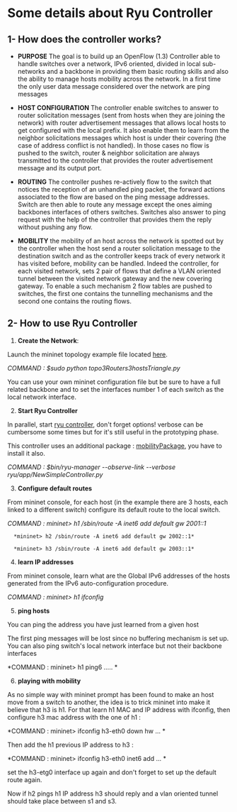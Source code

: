 Some details about Ryu Controller 
=================================

1- How does the controller works? 
---------------------------------

* **PURPOSE** The goal is to build up an OpenFlow (1.3) Controller
 able to handle switches over a network, IPv6 oriented, divided in
 local sub-networks and a backbone in providing them basic routing
 skills and also the ability to manage hosts mobility across the
 network.  In a first time the only user data message considered over
 the network are ping messages

* **HOST CONFIGURATION** The controller enable switches to answer to
 router solicitation messages (sent from hosts when they are joining
 the network) with router advertisement messages that allows local
 hosts to get configured with the local prefix. It also enable them to
 learn from the neighbor solicitations messages which host is under
 their covering (the case of address conflict is not handled). In
 those cases no flow is pushed to the switch, router & neighbor
 solicitation are always transmitted to the controller that provides
 the router advertisement message and its output port.

* **ROUTING** The controller pushes re-actively flow to the switch
 that notices the reception of an unhandled ping packet, the forward
 actions associated to the flow are based on the ping message
 addresses. Switch are then able to route any message except the ones
 aiming backbones interfaces of others switches. Switches also answer
 to ping request with the help of the controller that provides them
 the reply without pushing any flow.

* **MOBILITY** the mobility of an host across the network is spotted
 out by the controller when the host send a router solicitation
 message to the destination switch and as the controller keeps track
 of every network it has visited before, mobility can be
 handled. Indeed the controller, for each visited network, sets 2 pair
 of flows that define a VLAN oriented tunnel between the visited
 network gateway and the new covering gateway.  To enable a such
 mechanism 2 flow tables are pushed to switches, the first one contains
 the tunnelling mechanisms and the second one contains the routing
 flows.

2- How to use Ryu Controller
----------------------------

1. **Create the Network**:

Launch the mininet topology example file located [here](https://github.com/lucascrx/EURECOM_SDN_assistance_DMM/blob/master/SDN_Controler/Topologies/topo3Routers3hostsTriangle.py).

*COMMAND : $sudo python topo3Routers3hostsTriangle.py*

You can use your own mininet configuration file but be sure to have a
full related backbone and to set the interfaces number 1 of each
switch as the local network interface.


2. **Start Ryu Controller**

In parallel, start [ryu controller](https://github.com/lucascrx/EURECOM_SDN_assistance_DMM/blob/master/SDN_Controler/Ryu_framework/NewSimpleController.py),
don't forget options!  verbose can be cumbersome some times but for
it's still useful in the prototyping phase.
 
This controller uses an additional package :
[mobilityPackage](https://github.com/lucascrx/EURECOM_SDN_assistance_DMM/tree/master/SDN_Controler/Ryu_framework/mobilityPackage),
you have to install it also.

*COMMAND : $bin/ryu-manager --observe-link --verbose ryu/app/NewSimpleController.py*

3. **Configure default routes** 

From mininet console, for each host (in the example there are 3 hosts,
each linked to a different switch) configure its default route to the
local switch.

*COMMAND : mininet> h1 /sbin/route -A inet6 add default gw 2001::1*

	  *mininet> h2 /sbin/route -A inet6 add default gw 2002::1*

	  *mininet> h3 /sbin/route -A inet6 add default gw 2003::1*

4. **learn IP addresses**

From mininet console, learn what are the Global IPv6 addresses of the
hosts generated from the IPv6 auto-configuration procedure.

*COMMAND : mininet> h1 ifconfig*

5. **ping hosts** 

You can ping the address you have just learned from a given host

The first ping messages will be lost since no buffering mechanism is
set up. You can also ping switch's local network interface but not
their backbone interfaces

*COMMAND : mininet> h1 ping6 ..... *

6. **playing with mobility**

As no simple way with mininet prompt has been found to make an host
move from a switch to another, the idea is to trick mininet into make
it believe that h3 is h1. For that learn h1 MAC and IP address with
ifconfig, then configure h3 mac address with the one of h1 :

*COMMAND : mininet> ifconfig h3-eth0 down hw ... *

Then add the h1 previous IP address to h3 :

*COMMAND : mininet> ifconfig h3-eth0 inet6 add ... * 

set the h3-etg0 interface up again and don't forget to set up the
default route again.

Now if h2 pings h1 IP address h3 should reply and a vlan oriented
tunnel should take place between s1 and s3.